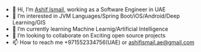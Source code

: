 - 👋 Hi, I’m [Ashif Ismail](https://www.linkedin.com/in/ashifismail/), working as a Software Engineer in UAE
- 👀 I’m interested in JVM Languages/Spring Boot/iOS/Android/Deep Learning/GIS
- 🌱 I’m currently learning Machine Learnig/Artificial Intelligence
- 💞️ I’m looking to collaborate on Exciting open source projects
- 📫 How to reach me +971552334756(UAE) or ashifismail.ae@gmail.com

<!---
SheikhZayed/SheikhZayed is a ✨ special ✨ repository because its `README.md` (this file) appears on your GitHub profile.
You can click the Preview link to take a look at your changes.
--->

